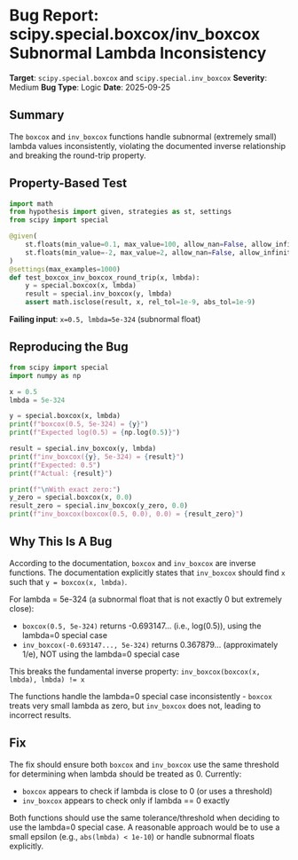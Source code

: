 # Bug Report: scipy.special.boxcox/inv_boxcox Subnormal Lambda Inconsistency

**Target**: `scipy.special.boxcox` and `scipy.special.inv_boxcox`
**Severity**: Medium
**Bug Type**: Logic
**Date**: 2025-09-25

## Summary

The `boxcox` and `inv_boxcox` functions handle subnormal (extremely small) lambda values inconsistently, violating the documented inverse relationship and breaking the round-trip property.

## Property-Based Test

```python
import math
from hypothesis import given, strategies as st, settings
from scipy import special

@given(
    st.floats(min_value=0.1, max_value=100, allow_nan=False, allow_infinity=False),
    st.floats(min_value=-2, max_value=2, allow_nan=False, allow_infinity=False)
)
@settings(max_examples=1000)
def test_boxcox_inv_boxcox_round_trip(x, lmbda):
    y = special.boxcox(x, lmbda)
    result = special.inv_boxcox(y, lmbda)
    assert math.isclose(result, x, rel_tol=1e-9, abs_tol=1e-9)
```

**Failing input**: `x=0.5, lmbda=5e-324` (subnormal float)

## Reproducing the Bug

```python
from scipy import special
import numpy as np

x = 0.5
lmbda = 5e-324

y = special.boxcox(x, lmbda)
print(f"boxcox(0.5, 5e-324) = {y}")
print(f"Expected log(0.5) = {np.log(0.5)}")

result = special.inv_boxcox(y, lmbda)
print(f"inv_boxcox({y}, 5e-324) = {result}")
print(f"Expected: 0.5")
print(f"Actual: {result}")

print(f"\nWith exact zero:")
y_zero = special.boxcox(x, 0.0)
result_zero = special.inv_boxcox(y_zero, 0.0)
print(f"inv_boxcox(boxcox(0.5, 0.0), 0.0) = {result_zero}")
```

## Why This Is A Bug

According to the documentation, `boxcox` and `inv_boxcox` are inverse functions. The documentation explicitly states that `inv_boxcox` should find `x` such that `y = boxcox(x, lmbda)`.

For lambda = 5e-324 (a subnormal float that is not exactly 0 but extremely close):
- `boxcox(0.5, 5e-324)` returns -0.693147... (i.e., log(0.5)), using the lambda=0 special case
- `inv_boxcox(-0.693147..., 5e-324)` returns 0.367879... (approximately 1/e), NOT using the lambda=0 special case

This breaks the fundamental inverse property: `inv_boxcox(boxcox(x, lmbda), lmbda) != x`

The functions handle the lambda=0 special case inconsistently - `boxcox` treats very small lambda as zero, but `inv_boxcox` does not, leading to incorrect results.

## Fix

The fix should ensure both `boxcox` and `inv_boxcox` use the same threshold for determining when lambda should be treated as 0. Currently:

- `boxcox` appears to check if lambda is close to 0 (or uses a threshold)
- `inv_boxcox` appears to check only if lambda == 0 exactly

Both functions should use the same tolerance/threshold when deciding to use the lambda=0 special case. A reasonable approach would be to use a small epsilon (e.g., `abs(lmbda) < 1e-10`) or handle subnormal floats explicitly.